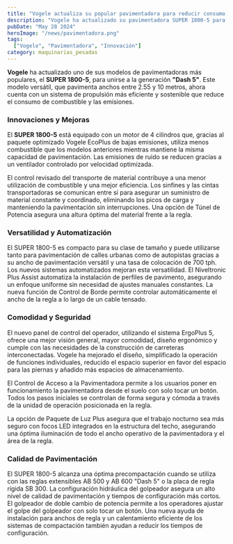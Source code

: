 ```yaml
---
title: "Vogele actualiza su popular pavimentadora para reducir consumo de combustible y emisiones"
description: "Vogele ha actualizado su pavimentadora SUPER 1800-5 para reducir el consumo de combustible y las emisiones, incorporando un motor más eficiente y nuevos sistemas automatizados"
pubDate: "May 28 2024"
heroImage: "/news/pavimentadora.png"
tags:
  ["Vogele", "Pavimentadora", "Innovación"]
category: maquinarias_pesadas
---
```

**Vogele** ha actualizado uno de sus modelos de pavimentadoras más populares, el **SUPER 1800-5**, para unirse a la generación **"Dash 5"**. Este modelo versátil, que pavimenta anchos entre 2.55 y 10 metros, ahora cuenta con un sistema de propulsión más eficiente y sostenible que reduce el consumo de combustible y las emisiones.
### Innovaciones y Mejoras
El **SUPER 1800-5** está equipado con un motor de 4 cilindros que, gracias al paquete optimizado Vogele EcoPlus de bajas emisiones, utiliza menos combustible que los modelos anteriores mientras mantiene la misma capacidad de pavimentación. Las emisiones de ruido se reducen gracias a un ventilador controlado por velocidad optimizada.

El control revisado del transporte de material contribuye a una menor utilización de combustible y una mejor eficiencia. Los sinfines y las cintas transportadoras se comunican entre sí para asegurar un suministro de material constante y coordinado, eliminando los picos de carga y manteniendo la pavimentación sin interrupciones. Una opción de Túnel de Potencia asegura una altura óptima del material frente a la regla.

### Versatilidad y Automatización
El SUPER 1800-5 es compacto para su clase de tamaño y puede utilizarse tanto para pavimentación de calles urbanas como de autopistas gracias a su ancho de pavimentación versátil y una tasa de colocación de 700 tph. Los nuevos sistemas automatizados mejoran esta versatilidad. El Niveltronic Plus Assist automatiza la instalación de perfiles de pavimento, asegurando un enfoque uniforme sin necesidad de ajustes manuales constantes. La nueva función de Control de Borde permite controlar automáticamente el ancho de la regla a lo largo de un cable tensado.

### Comodidad y Seguridad
El nuevo panel de control del operador, utilizando el sistema ErgoPlus 5, ofrece una mejor visión general, mayor comodidad, diseño ergonómico y cumple con las necesidades de la construcción de carreteras interconectadas. Vogele ha mejorado el diseño, simplificado la operación de funciones individuales, reducido el espacio superior en favor del espacio para las piernas y añadido más espacios de almacenamiento.

El Control de Acceso a la Pavimentadora permite a los usuarios poner en funcionamiento la pavimentadora desde el suelo con solo tocar un botón. Todos los pasos iniciales se controlan de forma segura y cómoda a través de la unidad de operación posicionada en la regla.

La opción de Paquete de Luz Plus asegura que el trabajo nocturno sea más seguro con focos LED integrados en la estructura del techo, asegurando una óptima iluminación de todo el ancho operativo de la pavimentadora y el área de la regla.

### Calidad de Pavimentación
El SUPER 1800-5 alcanza una óptima precompactación cuando se utiliza con las reglas extensibles AB 500 y AB 600 "Dash 5" o la placa de regla rígida SB 300. La configuración hidráulica del golpeador asegura un alto nivel de calidad de pavimentación y tiempos de configuración más cortos. El golpeador de doble cambio de potencia permite a los operadores ajustar el golpe del golpeador con solo tocar un botón. Una nueva ayuda de instalación para anchos de regla y un calentamiento eficiente de los sistemas de compactación también ayudan a reducir los tiempos de configuración.